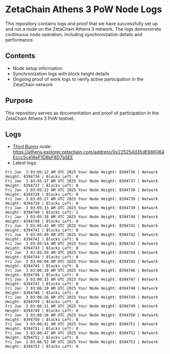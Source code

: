 # ZetaChain Athens 3 PoW Node Logs
This repository contains logs and proof that we have successfully set up and run a node on the ZetaChain Athens 3 network. The logs demonstrate continuous node operation, including synchronization details and performance.

## Contents
- Node setup information
- Synchronization logs with block height details
- Ongoing proof of work logs to verify active participation in the ZetaChain network

## Purpose
This repository serves as documentation and proof of participation in the ZetaChain Athens 3 PoW testnet.

## Logs

- [Third Bunny](https://thirdbunny.xyz/) node: https://athens.explorer.zetachain.com/address/0x225254d35dE666064Eccc5ce16eF1D8bF8D7b5EE
- Latest logs:
```
Fri Jan  3 03:05:12 AM UTC 2025 Your Node Height: 8394736 | Network Height: 8394736 | Blocks Left: 0
Fri Jan  3 03:05:17 AM UTC 2025 Your Node Height: 8394737 | Network Height: 8394737 | Blocks Left: 0
Fri Jan  3 03:05:22 AM UTC 2025 Your Node Height: 8394738 | Network Height: 8394738 | Blocks Left: 0
Fri Jan  3 03:05:27 AM UTC 2025 Your Node Height: 8394739 | Network Height: 8394739 | Blocks Left: 0
Fri Jan  3 03:05:33 AM UTC 2025 Your Node Height: 8394739 | Network Height: 8394740 | Blocks Left: 1
Fri Jan  3 03:05:38 AM UTC 2025 Your Node Height: 8394740 | Network Height: 8394740 | Blocks Left: 0
Fri Jan  3 03:05:43 AM UTC 2025 Your Node Height: 8394741 | Network Height: 8394741 | Blocks Left: 0
Fri Jan  3 03:05:49 AM UTC 2025 Your Node Height: 8394742 | Network Height: 8394742 | Blocks Left: 0
Fri Jan  3 03:05:54 AM UTC 2025 Your Node Height: 8394743 | Network Height: 8394743 | Blocks Left: 0
Fri Jan  3 03:05:59 AM UTC 2025 Your Node Height: 8394744 | Network Height: 8394744 | Blocks Left: 0
Fri Jan  3 03:06:04 AM UTC 2025 Your Node Height: 8394745 | Network Height: 8394745 | Blocks Left: 0
Fri Jan  3 03:06:10 AM UTC 2025 Your Node Height: 8394746 | Network Height: 8394746 | Blocks Left: 0
Fri Jan  3 03:06:15 AM UTC 2025 Your Node Height: 8394747 | Network Height: 8394747 | Blocks Left: 0
Fri Jan  3 03:06:20 AM UTC 2025 Your Node Height: 8394748 | Network Height: 8394748 | Blocks Left: 0
Fri Jan  3 03:06:26 AM UTC 2025 Your Node Height: 8394749 | Network Height: 8394749 | Blocks Left: 0
Fri Jan  3 03:06:31 AM UTC 2025 Your Node Height: 8394749 | Network Height: 8394749 | Blocks Left: 0
Fri Jan  3 03:06:36 AM UTC 2025 Your Node Height: 8394750 | Network Height: 8394750 | Blocks Left: 0
Fri Jan  3 03:06:41 AM UTC 2025 Your Node Height: 8394751 | Network Height: 8394751 | Blocks Left: 0
Fri Jan  3 03:06:47 AM UTC 2025 Your Node Height: 8394752 | Network Height: 8394752 | Blocks Left: 0
Fri Jan  3 03:06:52 AM UTC 2025 Your Node Height: 8394753 | Network Height: 8394753 | Blocks Left: 0
```
